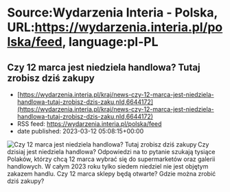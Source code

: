 # Source:Wydarzenia Interia - Polska, URL:https://wydarzenia.interia.pl/polska/feed, language:pl-PL

## Czy 12 marca jest niedziela handlowa? Tutaj zrobisz dziś zakupy
 - [https://wydarzenia.interia.pl/kraj/news-czy-12-marca-jest-niedziela-handlowa-tutaj-zrobisz-dzis-zaku,nId,6644172](https://wydarzenia.interia.pl/kraj/news-czy-12-marca-jest-niedziela-handlowa-tutaj-zrobisz-dzis-zaku,nId,6644172)
 - RSS feed: https://wydarzenia.interia.pl/polska/feed
 - date published: 2023-03-12 05:08:15+00:00

<p><a href="https://wydarzenia.interia.pl/kraj/news-czy-12-marca-jest-niedziela-handlowa-tutaj-zrobisz-dzis-zaku,nId,6644172"><img align="left" alt="Czy 12 marca jest niedziela handlowa? Tutaj zrobisz dziś zakupy" src="https://i.iplsc.com/czy-12-marca-jest-niedziela-handlowa-tutaj-zrobisz-dzis-zaku/000GV69BAOKTELTC-C321.jpg" /></a>Czy dzisiaj jest niedziela handlowa? Odpowiedzi na to pytanie szukają tysiące Polaków, którzy chcą 12 marca wybrać się do supermarketów oraz galerii handlowych. W całym 2023 roku tylko siedem niedziel nie jest objętym zakazem handlu. Czy 12 marca sklepy będą otwarte? Gdzie można zrobić dziś zakupy?</p><br clear="all" />

